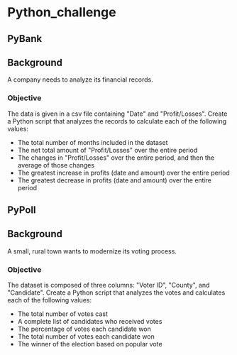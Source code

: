 # Python_challenge

PyBank
----------

## Background ##
A company needs to analyze its financial records.  

### Objective ##
The data is given in a csv file containing "Date" and "Profit/Losses".
Create a Python script that analyzes the records to calculate each of the following values:
* The total number of months included in the dataset
* The net total amount of "Profit/Losses" over the entire period
* The changes in "Profit/Losses" over the entire period, and then the average of those changes
* The greatest increase in profits (date and amount) over the entire period
* The greatest decrease in profits (date and amount) over the entire period

PyPoll
----------

## Background ##
A small, rural town wants to modernize its voting process.

### Objective ##
The dataset is composed of three columns: "Voter ID", "County", and "Candidate". Create a Python script that analyzes the votes and calculates each of the following values:
* The total number of votes cast
* A complete list of candidates who received votes
* The percentage of votes each candidate won
* The total number of votes each candidate won
* The winner of the election based on popular vote

